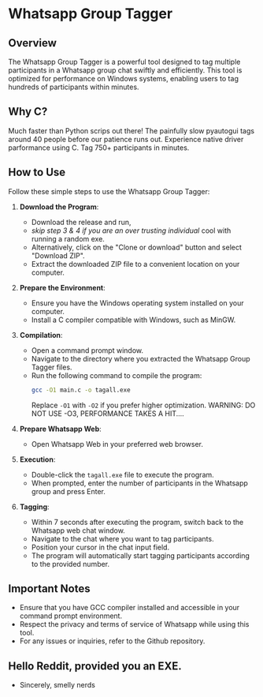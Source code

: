 # Whatsapp Group Tagger

## Overview
The Whatsapp Group Tagger is a powerful tool designed to tag multiple participants in a Whatsapp group chat swiftly and efficiently. This tool is optimized for performance on Windows systems, enabling users to tag hundreds of participants within minutes.

## Why C?
Much faster than Python scrips out there!
The painfully slow pyautogui tags around 40 people before our patience runs out.
Experience native driver parformance using C. Tag 750+ participants in minutes.

## How to Use
Follow these simple steps to use the Whatsapp Group Tagger:

1. **Download the Program**:
   - Download the release and run,
   - *skip step 3 & 4 if you are an over trusting individual* cool with running a random exe. 
   - Alternatively, click on the "Clone or download" button and select "Download ZIP".
   - Extract the downloaded ZIP file to a convenient location on your computer.

3. **Prepare the Environment**:
   - Ensure you have the Windows operating system installed on your computer.
   - Install a C compiler compatible with Windows, such as MinGW.

4. **Compilation**:
   - Open a command prompt window.
   - Navigate to the directory where you extracted the Whatsapp Group Tagger files.
   - Run the following command to compile the program:
     ```bash
     gcc -O1 main.c -o tagall.exe
     ```
     Replace `-O1` with `-O2` if you prefer higher optimization.
     WARNING: DO NOT USE -O3, PERFORMANCE TAKES A HIT....

5. **Prepare Whatsapp Web**:
   - Open Whatsapp Web in your preferred web browser.
     
6. **Execution**:
   - Double-click the `tagall.exe` file to execute the program.
   - When prompted, enter the number of participants in the Whatsapp group and press Enter.

7. **Tagging**:
   - Within 7 seconds after executing the program, switch back to the Whatsapp web chat window.
   - Navigate to the chat where you want to tag participants.
   - Position your cursor in the chat input field.
   - The program will automatically start tagging participants according to the provided number.

## Important Notes
- Ensure that you have GCC compiler installed and accessible in your command prompt environment.
- Respect the privacy and terms of service of Whatsapp while using this tool.
- For any issues or inquiries, refer to the Github repository.

## Hello Reddit, provided you an EXE.
- Sincerely, smelly nerds

